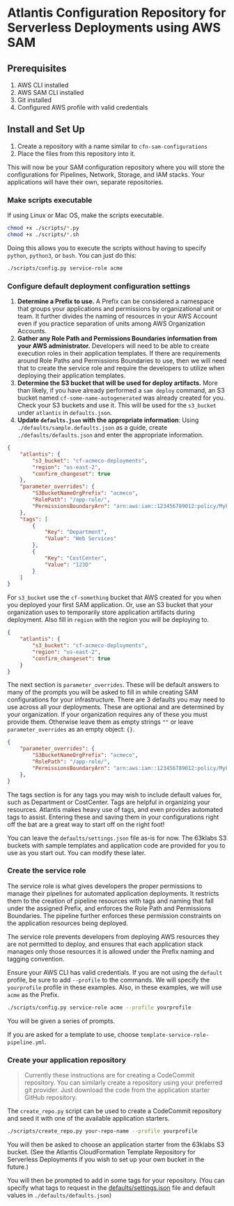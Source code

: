# Atlantis Configuration Repository for Serverless Deployments using AWS SAM

## Prerequisites

1. AWS CLI installed
2. AWS SAM CLI installed
3. Git installed
4. Configured AWS profile with valid credentials

## Install and Set Up

1. Create a repository with a name similar to `cfn-sam-configurations`
2. Place the files from this repository into it.

This will now be your SAM configuration repository where you will store the configurations for Pipelines, Network, Storage, and IAM stacks. Your applications will have their own, separate repositories.

### Make scripts executable

If using Linux or Mac OS, make the scripts executable.

```bash
chmod +x ./scripts/*.py
chmod +x ./scripts/*.sh
```

Doing this allows you to execute the scripts without having to specify `python`, `python3`, or `bash`. You can just do this:

```bash
./scripts/config.py service-role acme
```

### Configure default deployment configuration settings

1. **Determine a Prefix to use.** A Prefix can be considered a namespace that groups your applications and permissions by organizational unit or team. It further divides the naming of resources in your AWS Account even if you practice separation of units among AWS Organization Accounts.
2. **Gather any Role Path and Permissions Boundaries information from your AWS administrator.** Developers will need to be able to create execution roles in their application templates. If there are requirements around Role Paths and Permissions Boundaries to use, then we will need that to create the service role and require the developers to utilize when deploying their application templates.
3. **Determine the S3 bucket that will be used for deploy artifacts.** More than likely, if you have already performed a `sam deploy` command, an S3 bucket named `cf-some-name-autogenerated` was already created for you. Check your S3 buckets and use it. This will be used for the `s3_bucket` under `atlantis` in `defaults.json`.
4. **Update `defaults.json` with the appropriate information**: Using `./defaults/sample.defaults.json` as a guide, create `./defaults/defaults.json` and enter the appropriate information.

```json
{
	"atlantis": {
		"s3_bucket": "cf-acmeco-deployments",
		"region": "us-east-2",
		"confirm_changeset": true
	},
	"parameter_overrides": {
		"S3BucketNameOrgPrefix": "acmeco",
		"RolePath": "/app-role/",
		"PermissionsBoundaryArn": "arn:aws:iam::123456789012:policy/MyPermissionsBoundary"
	},
	"tags": [
		{
			"Key": "Department",
			"Value": "Web Services"
		},
		{
			"Key": "CostCenter",
			"Value": "123D"
		}
	]
}
```

For `s3_bucket` use the `cf-something` bucket that AWS created for you when you deployed your first SAM application. Or, use an S3 bucket that your organization uses to temporarily store application artifacts during deployment. Also fill in `region` with the region you will be deploying to.

```json
{
	"atlantis": {
		"s3_bucket": "cf-acmeco-deployments",
		"region": "us-east-2",
		"confirm_changeset": true
	}	
}
```

The next section is `parameter_overrides`. These will be default answers to many of the prompts you will be asked to fill in while creating SAM configurations for your infrastructure. There are 3 defaults you may need to use across all your deployments. These are optional and are determined by your organization. If your organization requires any of these you must provide them. Otherwise leave them as empty strings `""` or leave `parameter_overrides` as an empty object: `{}`.

```json
{
	"parameter_overrides": {
		"S3BucketNameOrgPrefix": "acmeco",
		"RolePath": "/app-role/",
		"PermissionsBoundaryArn": "arn:aws:iam::123456789012:policy/MyPermissionsBoundary"
	},
}
```

The tags section is for any tags you may wish to include default values for, such as Department or CostCenter. Tags are helpful in organizing your resources. Atlantis makes heavy use of tags, and even provides automated tags to assist. Entering these and saving them in your configurations right off the bat are a great way to start off on the right foot!

You can leave the `defaults/settings.json` file as-is for now. The 63klabs S3 buckets with sample templates and application code are provided for you to use as you start out. You can modify these later.

### Create the service role

The service role is what gives developers the proper permissions to manage their pipelines for automated application deployments. It restricts them to the creation of pipeline resources with tags and naming that fall under the assigned Prefix, and enforces the Role Path and Permissions Boundaries. The pipeline further enforces these permission constraints on the application resources being deployed.

The service role prevents developers from deploying AWS resources they are not permitted to deploy, and ensures that each application stack manages only those resources it is allowed under the Prefix naming and tagging convention.

Ensure your AWS CLI has valid credentials. If you are not using the `default` profile, be sure to add `--profile` to the commands. We will specify the `yourprofile` profile in these examples. Also, in these examples, we will use `acme` as the Prefix.

```bash
./scripts/config.py service-role acme --profile yourprofile
```

You will be given a series of prompts. 

If you are asked for a template to use, choose `template-service-role-pipeline.yml`.

### Create your application repository

> Currently these instructions are for creating a CodeCommit repository. You can similarly create a repository using your preferred git provider. Just download the code from the application starter GitHub repository.

The `create_repo.py` script can be used to create a CodeCommit repository and seed it with one of the available application starters.

```bash
./scripts/create_repo.py your-repo-name --profile yourprofile
```

You will then be asked to choose an application starter from the 63klabs S3 bucket. (See the Atlantis CloudFormation Template Repository for Serverless Deployments if you wish to set up your own bucket in the future.)

You will then be prompted to add in some tags for your repository. (You can specify what tags to request in the [defaults/settings.json](./defaults/settings.json) file and default values in `./defaults/defaults.json`)

